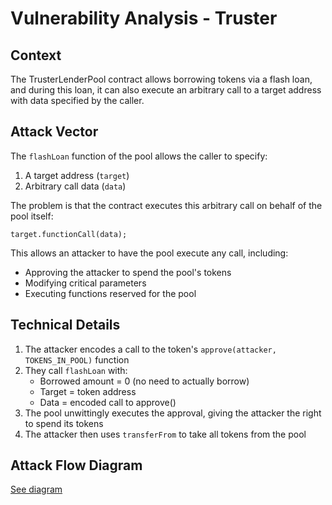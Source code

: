 # Vulnerability Analysis - Truster

## Context
The TrusterLenderPool contract allows borrowing tokens via a flash loan, and during this loan, it can also execute an arbitrary call to a target address with data specified by the caller.

## Attack Vector
The `flashLoan` function of the pool allows the caller to specify:
1. A target address (`target`)
2. Arbitrary call data (`data`)

The problem is that the contract executes this arbitrary call on behalf of the pool itself:
```solidity
target.functionCall(data);
```

This allows an attacker to have the pool execute any call, including:
- Approving the attacker to spend the pool's tokens
- Modifying critical parameters
- Executing functions reserved for the pool

## Technical Details
1. The attacker encodes a call to the token's `approve(attacker, TOKENS_IN_POOL)` function
2. They call `flashLoan` with:
   - Borrowed amount = 0 (no need to actually borrow)
   - Target = token address
   - Data = encoded call to approve()
3. The pool unwittingly executes the approval, giving the attacker the right to spend its tokens
4. The attacker then uses `transferFrom` to take all tokens from the pool

## Attack Flow Diagram
[See diagram](./diagram/truster-flow.png)
